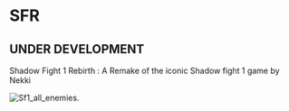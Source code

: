 # SFR
## UNDER DEVELOPMENT
Shadow Fight 1 Rebirth : A Remake of the iconic Shadow fight 1 game by Nekki

![Sf1_all_enemies.](https://static.wikia.nocookie.net/shadowfight/images/4/4a/Sf1_all_enemies.png/revision/latest?cb=20180220231216)
